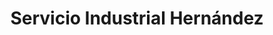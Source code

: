 ---
title: "Servicio Industrial Hernández"
url: /jilotepec/servicio-industrial-hernandez/
shop: reparación de automóviles
---